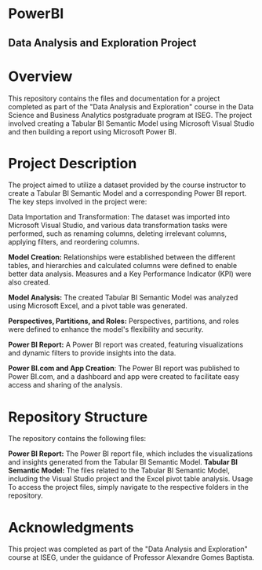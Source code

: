 # PowerBI

## Data Analysis and Exploration Project

# Overview

This repository contains the files and documentation for a project completed as part of the "Data Analysis and Exploration" course in the Data Science and Business Analytics postgraduate program at ISEG. The project involved creating a Tabular BI Semantic Model using Microsoft Visual Studio and then building a report using Microsoft Power BI.

# Project Description

The project aimed to utilize a dataset provided by the course instructor to create a Tabular BI Semantic Model and a corresponding Power BI report. The key steps involved in the project were:

Data Importation and Transformation: The dataset was imported into Microsoft Visual Studio, and various data transformation tasks were performed, such as renaming columns, deleting irrelevant columns, applying filters, and reordering columns.

**Model Creation:** Relationships were established between the different tables, and hierarchies and calculated columns were defined to enable better data analysis. Measures and a Key Performance Indicator (KPI) were also created.

**Model Analysis:** The created Tabular BI Semantic Model was analyzed using Microsoft Excel, and a pivot table was generated.

**Perspectives, Partitions, and Roles:** Perspectives, partitions, and roles were defined to enhance the model's flexibility and security.

**Power BI Report:** A Power BI report was created, featuring visualizations and dynamic filters to provide insights into the data.

**Power BI.com and App Creation**: The Power BI report was published to Power BI.com, and a dashboard and app were created to facilitate easy access and sharing of the analysis.

# Repository Structure
The repository contains the following files:

**Power BI Report:** The Power BI report file, which includes the visualizations and insights generated from the Tabular BI Semantic Model.
**Tabular BI Semantic Model:** The files related to the Tabular BI Semantic Model, including the Visual Studio project and the Excel pivot table analysis.
Usage
To access the project files, simply navigate to the respective folders in the repository.

# Acknowledgments
This project was completed as part of the "Data Analysis and Exploration" course at ISEG, under the guidance of Professor Alexandre Gomes Baptista.
